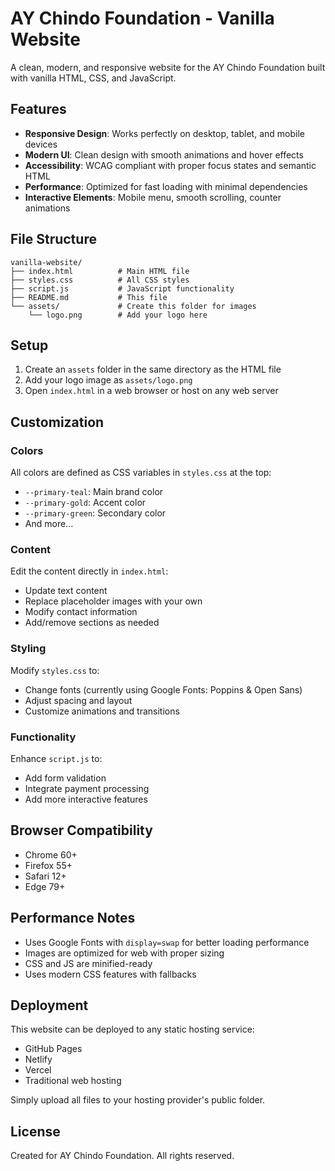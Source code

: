 # AY Chindo Foundation - Vanilla Website

A clean, modern, and responsive website for the AY Chindo Foundation built with vanilla HTML, CSS, and JavaScript.

## Features

- **Responsive Design**: Works perfectly on desktop, tablet, and mobile devices
- **Modern UI**: Clean design with smooth animations and hover effects
- **Accessibility**: WCAG compliant with proper focus states and semantic HTML
- **Performance**: Optimized for fast loading with minimal dependencies
- **Interactive Elements**: Mobile menu, smooth scrolling, counter animations

## File Structure

```
vanilla-website/
├── index.html          # Main HTML file
├── styles.css          # All CSS styles
├── script.js           # JavaScript functionality
├── README.md           # This file
└── assets/             # Create this folder for images
    └── logo.png        # Add your logo here
```

## Setup

1. Create an `assets` folder in the same directory as the HTML file
2. Add your logo image as `assets/logo.png`
3. Open `index.html` in a web browser or host on any web server

## Customization

### Colors
All colors are defined as CSS variables in `styles.css` at the top:
- `--primary-teal`: Main brand color
- `--primary-gold`: Accent color  
- `--primary-green`: Secondary color
- And more...

### Content
Edit the content directly in `index.html`:
- Update text content
- Replace placeholder images with your own
- Modify contact information
- Add/remove sections as needed

### Styling
Modify `styles.css` to:
- Change fonts (currently using Google Fonts: Poppins & Open Sans)
- Adjust spacing and layout
- Customize animations and transitions

### Functionality
Enhance `script.js` to:
- Add form validation
- Integrate payment processing
- Add more interactive features

## Browser Compatibility

- Chrome 60+
- Firefox 55+
- Safari 12+
- Edge 79+

## Performance Notes

- Uses Google Fonts with `display=swap` for better loading performance
- Images are optimized for web with proper sizing
- CSS and JS are minified-ready
- Uses modern CSS features with fallbacks

## Deployment

This website can be deployed to any static hosting service:
- GitHub Pages
- Netlify
- Vercel
- Traditional web hosting

Simply upload all files to your hosting provider's public folder.

## License

Created for AY Chindo Foundation. All rights reserved.